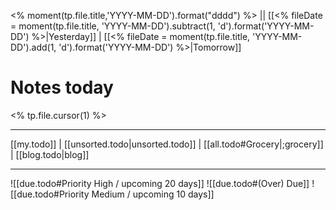 <% moment(tp.file.title,'YYYY-MM-DD').format("dddd") %> || [[<% fileDate = moment(tp.file.title, 'YYYY-MM-DD').subtract(1, 'd').format('YYYY-MM-DD') %>|Yesterday]] | [[<% fileDate = moment(tp.file.title, 'YYYY-MM-DD').add(1, 'd').format('YYYY-MM-DD') %>|Tomorrow]]



# Notes today

<% tp.file.cursor(1) %>




- - -
[[my.todo]] | [[unsorted.todo|unsorted.todo]] | [[all.todo#Grocery|;grocery]] | [[blog.todo|blog]]
- - -
![[due.todo#Priority High / upcoming 20 days]]
![[due.todo#(Over) Due]]
![[due.todo#Priority Medium / upcoming 10 days]]
